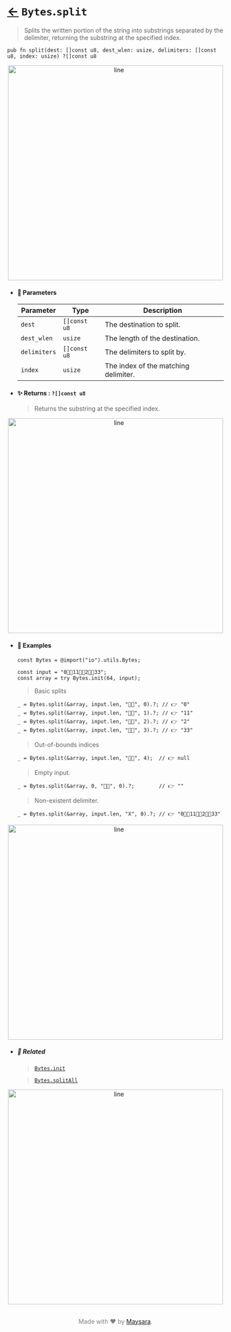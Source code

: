 # [←](../Bytes.md) `Bytes`.`split`

> Splits the written portion of the string into substrings separated by the delimiter, returning the substring at the specified index.

```zig
pub fn split(dest: []const u8, dest_wlen: usize, delimiters: []const u8, index: usize) ?[]const u8
```


<div align="center">
<img src="https://github.com/maysara-elshewehy/io-bench/tree/main/dist/img/md/line.png" alt="line" style="width:500px;"/>
</div>

- #### 🧩 Parameters

    | Parameter    | Type         | Description                          |
    | ------------ | ------------ | ------------------------------------ |
    | `dest`       | `[]const u8` | The destination to split.            |
    | `dest_wlen`  | `usize`      | The length of the destination.       |
    | `delimiters` | `[]const u8` | The delimiters to split by.          |
    | `index`      | `usize`      | The index of the matching delimiter. |

- #### ✨ Returns : `?[]const u8`

    > Returns the substring at the specified index.

<div align="center">
<img src="https://github.com/maysara-elshewehy/io-bench/tree/main/dist/img/md/line.png" alt="line" style="width:500px;"/>
</div>

- #### 🧪 Examples

    ```zig
    const Bytes = @import("io").utils.Bytes;

    const input = "0👨‍🏭11👨‍🏭2👨‍🏭33";
    const array = try Bytes.init(64, input);
    ```

    > Basic splits
    ```zig
    _ = Bytes.split(&array, input.len, "👨‍🏭", 0).?; // 👉 "0"
    _ = Bytes.split(&array, input.len, "👨‍🏭", 1).?; // 👉 "11"
    _ = Bytes.split(&array, input.len, "👨‍🏭", 2).?; // 👉 "2"
    _ = Bytes.split(&array, input.len, "👨‍🏭", 3).?; // 👉 "33"
    ```

    > Out-of-bounds indices
    ```zig
    _ = Bytes.split(&array, input.len, "👨‍🏭", 4);  // 👉 null
    ```

    > Empty input.
    ```zig
    _ = Bytes.split(&array, 0, "👨‍🏭", 0).?;        // 👉 ""
    ```

    > Non-existent delimiter.
    ```zig
    _ = Bytes.split(&array, input.len, "X", 0).?; // 👉 "0👨‍🏭11👨‍🏭2👨‍🏭33"
    ```

<div align="center">
<img src="https://github.com/maysara-elshewehy/io-bench/tree/main/dist/img/md/line.png" alt="line" style="width:500px;"/>
</div>

- ##### 🔗 Related

  > [`Bytes.init`](./init.md)

  > [`Bytes.splitAll`](./splitAll.md)

<div align="center">
<img src="https://github.com/maysara-elshewehy/io-bench/tree/main/dist/img/md/line.png" alt="line" style="width:500px;"/>
</div>

<p align="center" style="color:grey;"><br />Made with ❤️ by <a href="http://github.com/maysara-elshewehy" target="blank">Maysara</a>.</p>